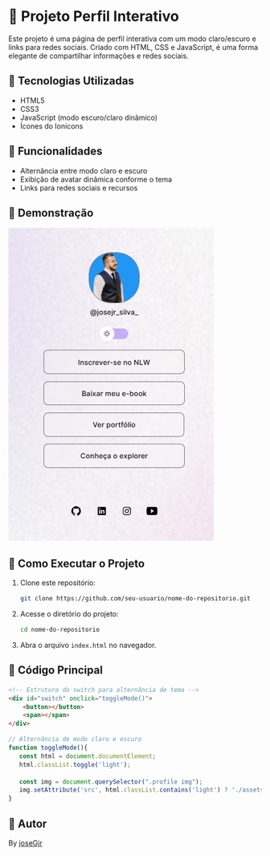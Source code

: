 # 📌 Projeto Perfil Interativo

Este projeto é uma página de perfil interativa com um modo claro/escuro e links para redes sociais. Criado com HTML, CSS e JavaScript, é uma forma elegante de compartilhar informações e redes sociais.

## 🚀 Tecnologias Utilizadas

- HTML5
- CSS3
- JavaScript (modo escuro/claro dinâmico)
- Ícones do Ionicons

## 🎨 Funcionalidades

- Alternância entre modo claro e escuro
- Exibição de avatar dinâmica conforme o tema
- Links para redes sociais e recursos

## 📸 Demonstração

<img src="./assets/cardLight.png" alt="">

## 🔧 Como Executar o Projeto

1. Clone este repositório:
   ```bash
   git clone https://github.com/seu-usuario/nome-do-repositorio.git
   ```
2. Acesse o diretório do projeto:
   ```bash
   cd nome-do-repositorio
   ```
3. Abra o arquivo `index.html` no navegador.

## 📄 Código Principal

```html
<!-- Estrutura do switch para alternância de tema -->
<div id="switch" onclick="toggleMode()">
    <button></button>
    <span></span>
</div>
```

```js
// Alternância de modo claro e escuro
function toggleMode(){
   const html = document.documentElement;
   html.classList.toggle('light');

   const img = document.querySelector(".profile img");
   img.setAttribute('src', html.classList.contains('light') ? './assets/avatar-light.png' : './assets/avatar.png');
}
```

## 📌 Autor

By [joseGjr](https://github.com/joseGjr)



